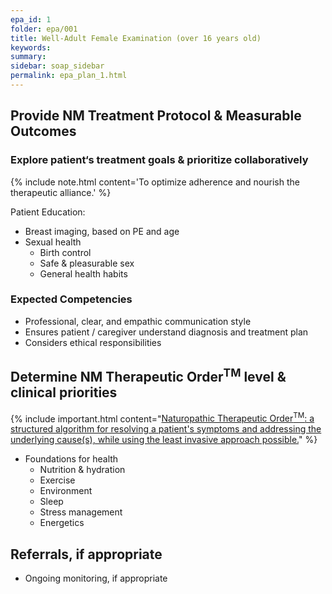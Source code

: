 ```yaml
---
epa_id: 1
folder: epa/001
title: Well-Adult Female Examination (over 16 years old)
keywords: 
summary: 
sidebar: soap_sidebar
permalink: epa_plan_1.html
---
```


## Provide NM Treatment Protocol & Measurable Outcomes
### Explore patient‘s treatment goals & prioritize collaboratively
{% include note.html content='To optimize adherence and nourish the therapeutic alliance.' %}

Patient Education:
- Breast imaging, based on PE and age
- Sexual health
  - Birth control
  - Safe & pleasurable sex
  - General health habits

### Expected Competencies
- Professional, clear, and empathic communication style
- Ensures patient / caregiver understand diagnosis and treatment plan
- Considers ethical responsibilities


## Determine NM Therapeutic Order<sup>TM</sup> level & clinical priorities
{% include important.html content="[Naturopathic Therapeutic Order<sup>TM</sup>: a structured algorithm for resolving a patient's symptoms and addressing the underlying cause(s), while using the least invasive approach possible.](https://fnminstitute.org/therapeutic-order/)" %}
- Foundations for health
  - Nutrition & hydration
  - Exercise
  - Environment
  - Sleep
  - Stress management
  - Energetics



## Referrals, if appropriate
- Ongoing monitoring, if appropriate

